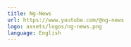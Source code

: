 ```yaml
---
title: Ng-News
url: https://www.youtube.com/@ng-news
logo: assets/logos/ng-news.png
language: English
---
```

